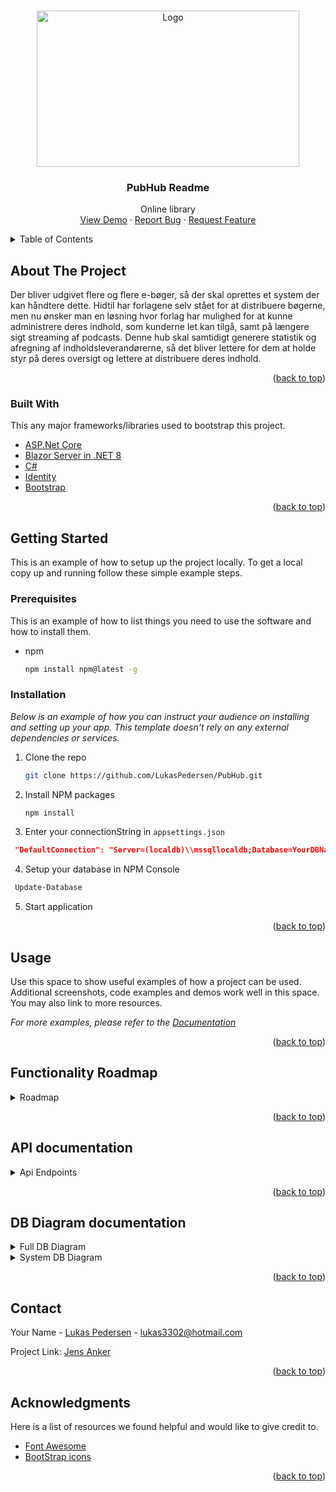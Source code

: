 <!-- Improved compatibility of back to top link: See: https://github.com/othneildrew/Best-README-Template/pull/73 -->
<a name="readme-top"></a>

<!-- PROJECT LOGO -->
<br />
<div align="center">
  <a href="https://github.com/LukasPedersen/PubHub">
    <img src="https://github.com/LukasPedersen/PubHub/assets/61869988/8d04f225-243b-415d-8749-9b0067861de4" alt="Logo" width="420" height="250">
  </a>

  <h3 align="center">PubHub Readme</h3>

  <p align="center">
    Online library
    <br />
    <a href="https://github.com/LukasPedersen/PubHub/tree/Development">View Demo</a>
    ·
    <a href="https://github.com/LukasPedersen/PubHub/issues">Report Bug</a>
    ·
    <a href="https://github.com/LukasPedersen/PubHub/issues">Request Feature</a>
  </p>
</div>



<!-- TABLE OF CONTENTS -->
<details>
  <summary>Table of Contents</summary>
  <ol>
    <li>
      <a href="#about-the-project">About The Project</a>
      <ul>
        <li><a href="#built-with">Built With</a></li>
      </ul>
    </li>
    <li>
      <a href="#getting-started">Getting Started</a>
      <ul>
        <li><a href="#prerequisites">Prerequisites</a></li>
        <li><a href="#installation">Installation</a></li>
      </ul>
    </li>
    <li><a href="#usage">Usage</a></li>
    <li><a href="#roadmap">Roadmap</a></li>
    <li><a href="#roadmap">API documentation</a></li>
    <li><a href="#contributing">Contributing</a></li>
    <li><a href="#license">License</a></li>
    <li><a href="#contact">Contact</a></li>
    <li><a href="#acknowledgments">Acknowledgments</a></li>
  </ol>
</details>



<!-- ABOUT THE PROJECT -->
## About The Project


Der bliver udgivet flere og flere e-bøger, så der skal oprettes et system der kan håndtere dette. Hidtil har forlagene selv stået for at distribuere bøgerne, men nu ønsker man en løsning hvor forlag har mulighed for at kunne administrere deres indhold, som kunderne let kan tilgå, samt på længere sigt streaming af podcasts. Denne hub skal samtidigt generere statistik og afregning af indholdsleverandørerne, så det bliver lettere for dem at holde styr på deres oversigt og lettere at distribuere deres indhold.

<p align="right">(<a href="#readme-top">back to top</a>)</p>



### Built With

This any major frameworks/libraries used to bootstrap this project.

* [ASP.Net Core](https://learn.microsoft.com/en-us/aspnet/core/?view=aspnetcore-8.0)
* [Blazor Server in .NET 8](https://learn.microsoft.com/en-us/aspnet/core/blazor/hosting-models?view=aspnetcore-8.0)
* [C#](https://learn.microsoft.com/en-us/dotnet/csharp/)
* [Identity](https://learn.microsoft.com/en-us/entra/identity-platform/)
* [Bootstrap](https://getbootstrap.com)

<p align="right">(<a href="#readme-top">back to top</a>)</p>



<!-- GETTING STARTED -->
## Getting Started

This is an example of how to setup up the project locally.
To get a local copy up and running follow these simple example steps.

### Prerequisites

This is an example of how to list things you need to use the software and how to install them.
* npm
  ```sh
  npm install npm@latest -g
  ```

### Installation

_Below is an example of how you can instruct your audience on installing and setting up your app. This template doesn't rely on any external dependencies or services._

1. Clone the repo
   ```sh
   git clone https://github.com/LukasPedersen/PubHub.git
   ```
2. Install NPM packages
   ```sh
   npm install
   ```
3. Enter your connectionString in `appsettings.json`
  ```json
   "DefaultConnection": "Server=(localdb)\\mssqllocaldb;Database=YourDBName;Trusted_Connection=True;MultipleActiveResultSets=true"
   ```
4. Setup your database in NPM Console
  ```sh
   Update-Database
   ```
5. Start application


<p align="right">(<a href="#readme-top">back to top</a>)</p>



<!-- USAGE EXAMPLES -->
## Usage

Use this space to show useful examples of how a project can be used. Additional screenshots, code examples and demos work well in this space. You may also link to more resources.

_For more examples, please refer to the [Documentation](https://example.com)_

<p align="right">(<a href="#readme-top">back to top</a>)</p>



<!-- ROADMAP -->
## Functionality Roadmap
<details>
  <summary>Roadmap</summary>   
  
### Reader Roadmap  
---  
  
- [ ] Reader functionality
  - [ ] Subscriptions
    - [ ] Create Custom subscriptions
    - [ ] View Custom subscriptions
    - [ ] Edit Custom subscriptions
    - [ ] Delete Custom subscriptions
    - [X] Subscribe to subscriptions
    - [x] View subscribed subscriptions
    - [X] Unsubscribe from subscriptions
  - [x] Ebooks
    - [x] Buy Ebook
    - [x] Download Ebook
    - [x] Read Ebook online
  - [x] Management
    - [x] Overview over owend Ebooks
    - [x] Overview over owend Subscriptions
    - [x] Overview over Ebooks from Subscriptions
  - [x] Profile Management
    - [x] Update Email
    - [x] Update Password
    - [x] 2FA Management
    - [x] Delete profile
### Publisher Roadmap  
---  
- [x] Publisher functionality
  - [ ] Subscriptions
    - [ ] Create Subscriptions
    - [x] View Subscriptions
    - [x] Edit Subscriptions
    - [x] Add Ebook to Subscriptions
    - [x] Remove Ebook from Subscriptions
  - [x] Ebooks
    - [x] Create Ebooks
    - [x] Edit Ebooks
    - [x] View Ebooks
    - [x] Deactivate Ebooks
  - [x] Management
    - [x] Overview over owend Ebooks
    - [x] Overview over owend Subscriptions
    - [x] Overview over Ebooks from Subscriptions
    - [x] Overview over statistics
  - [x] Profile Management
    - [x] Update Email
    - [x] Update Password
    - [x] 2FA Management
    - [x] Delete profile
### Publisher Roadmap  
---  
- [ ] Admin functionality
  - [x] Overview over logs
  - [x] Overview over receipts
  - [x] Overview over users
  - [x] Creation of publishers
  - [x] Creation of admins

See the [open issues](https://github.com/LukasPedersen/PubHub/issues) for a full list of proposed features (and known issues).
</details>
<p align="right">(<a href="#readme-top">back to top</a>)</p>

<!-- API Endpoints documentation -->
## API documentation
<details>
  <summary>Api Endpoints</summary>
  ### Generic EndPoints
  
  | Endpoint                   | Parameters              | Returns                  | Description                                  |
  |----------------------------|-------------------------|--------------------------|----------------------------------------------|
  | AddSingleEntity\<T>        | _entity: T              | ApiResponse\<string>     | Adds a single entity to the database.        |
  | AddMultipleEntities\<T>    | _entities: T            | ApiResponse\<string>     | Adds multiple entities to the database.      |
  | UpdateEntity\<T>           | _entity: T              | ApiResponse\<string>     | Updates a single entity in the database.     |
  | UpdateMultipleEntities\<T> | _entities: T            | ApiResponse\<string>     | Updates multiple entities in the database.   |
  | GetEntityByID\<T>          | _entityID: Guid         | ApiResponse\<T>          | Retrieves an entity by its ID.               |
  | DeleteEntity\<T>           | _entity: T              | ApiResponse\<string>     | Deletes a single entity from the database.   |
  | DeleteMultipleEntities\<T> | _entity: T              | ApiResponse\<string>     | Deletes multiple entities from the database. |
  
  ### User Endpoints
  
  | Endpoint           | Parameters       | Returns                  | Description                             |
  |--------------------|------------------|--------------------------|-----------------------------------------|
  | GetUserRoles       | _userID: string  | ApiResponse\<IdentityRole> | Retrieves roles associated with a user. |
  | DeactivateUser     | _userID: string  | ApiResponse\<string>      | Deactivates a user.                     |
  
  ### Publisher Endpoints
  
  | Endpoint                        | Parameters           | Returns                           | Description                                   |
  |---------------------------------|----------------------|-----------------------------------|-----------------------------------------------|
  | GetAllPublishersSubscriptions   | _readerID: Guid      | ApiResponse\<List\<PubHubSubscription>> | Retrieves all subscriptions for a publisher. |
  | GetAllPublishersBooks           | _readerID: Guid      | ApiResponse\<List\<PubHubEBook>>        | Retrieves all books published by a publisher.|
  | GetTotalEarnings                | _userID: Guid        | ApiResponse\<double>                | Retrieves the total earnings for a user.    |
  
  ### Reader Endpoints
  
  | Endpoint                     | Parameters           | Returns                          | Description                               |
  |------------------------------|----------------------|----------------------------------|-------------------------------------------|
  | GetAllReadersSubscriptions   | _readerID: Guid      | ApiResponse\<List\<PubHubSubscription>> | Retrieves all subscriptions for a reader. |
  | GetAllReadersBooks           | _readerID: Guid      | ApiResponse\<List\<PubHubEBook>>        | Retrieves all books read by a reader.     |
  | GetTotalSpendings            | _userID: Guid        | ApiResponse\<double>                | Retrieves the total spendings for a user.|
  
  ### Subscription Endpoints
  
  | Endpoint                          | Parameters                | Returns                             | Description                                 |
  |-----------------------------------|---------------------------|-------------------------------------|---------------------------------------------|
  | AddBookToSubscription             | _bookID: Guid, _subscriptionID: Guid | ApiResponse\<string>           | Adds a book to a subscription.                |
  | RemoveBookFromSubscription        | _bookID: Guid, _subscriptionID: Guid | ApiResponse\<string>           | Removes a book from a subscription.           |
  | GetAllBooksFromSubscription      | _subscriptionID: Guid    | ApiResponse\<List\<PubHubEBook>>      | Retrieves all books from a subscription.      |
  | GetTotalErningsFromSubscription  | _subscriptionID: Guid    | ApiResponse\<double>                  | Retrieves the total earnings from a subscription.|
  
  ### Ebook Endpoints
  
  | Endpoint                        | Parameters               | Returns                          | Description                                   |
  |---------------------------------|--------------------------|----------------------------------|-----------------------------------------------|
  | GetAllBooksFromUserByID         | _userID: string          | ApiResponse\<List\<PubHubEBook>> | Retrieves all books associated with a user.  |
  | GetAllEarningsFromBookByID      | _bookID: Guid            | ApiResponse\<double>              | Retrieves the total earnings from a specific book.|
  
  ### Logs Endpoints
  
  | Endpoint                       | Parameters                | Returns                           | Description                                 |
  |--------------------------------|---------------------------|-----------------------------------|---------------------------------------------|
  | GetLogByID                     | _logID: Guid              | ApiResponse\<PubHubLog>           | Retrieves a log entry by its ID.            |
  | GetAllLogs                     |                           | ApiResponse\<List\<PubHubLog>>    | Retrieves all log entries.                  |
  | GetAllLogsOnEntityByID         | _EntityID: Guid           | ApiResponse\<List\<PubHubLog>>    | Retrieves all log entries for a specific entity.|
  | GetAllLogsForAcquired          |                           | ApiResponse\<List\<PubHubLog>>    | Retrieves all log entries for acquired entities.|
  
  ### Receipt Endpoints
  
  | Endpoint                            | Parameters                 | Returns                             | Description                                   |
  |-------------------------------------|----------------------------|-------------------------------------|-----------------------------------------------|
  | GetNewestReceiptFromUser            | _userID: Guid              | ApiResponse\<PubHubReceipt>         | Retrieves the newest receipt associated with a user.|
  | GetTotalFromAcquired                | _userID: Guid              | ApiResponse\<double>                | Retrieves the total from acquired entities for a user.|
</details>

<p align="right">(<a href="#readme-top">back to top</a>)</p>

## DB Diagram documentation
<details>
  <summary>Full DB Diagram</summary>
  <img src="https://github.com/LukasPedersen/PubHub/assets/61869988/4c603078-a103-42f9-9d34-9d019f62164a"></img>
</details>

<details>
  <summary>System DB Diagram</summary>
  <img src="https://github.com/LukasPedersen/PubHub/assets/61869988/36946620-69b9-4899-b44b-c0a52b45b999"></img>
</details>

<p align="right">(<a href="#readme-top">back to top</a>)</p>

<!-- CONTACT -->
## Contact

Your Name - [Lukas Pedersen](https://github.com/LukasPedersen) - lukas3302@hotmail.com

Project Link: [Jens Anker](https://github.com/ColdSwordX)

<p align="right">(<a href="#readme-top">back to top</a>)</p>



<!-- ACKNOWLEDGMENTS -->
## Acknowledgments

Here is a list of resources we found helpful and would like to give credit to.


* [Font Awesome](https://fontawesome.com)
* [BootStrap icons](https://icons.getbootstrap.com/?q=log#install)

<p align="right">(<a href="#readme-top">back to top</a>)</p>



<!-- MARKDOWN LINKS & IMAGES -->
<!-- https://www.markdownguide.org/basic-syntax/#reference-style-links -->
[contributors-shield]: https://img.shields.io/github/contributors/othneildrew/Best-README-Template.svg?style=for-the-badge
[contributors-url]: https://github.com/othneildrew/Best-README-Template/graphs/contributors
[forks-shield]: https://img.shields.io/github/forks/othneildrew/Best-README-Template.svg?style=for-the-badge
[forks-url]: https://github.com/othneildrew/Best-README-Template/network/members
[stars-shield]: https://img.shields.io/github/stars/othneildrew/Best-README-Template.svg?style=for-the-badge
[stars-url]: https://github.com/othneildrew/Best-README-Template/stargazers
[issues-shield]: https://img.shields.io/github/issues/othneildrew/Best-README-Template.svg?style=for-the-badge
[issues-url]: https://github.com/othneildrew/Best-README-Template/issues
[license-shield]: https://img.shields.io/github/license/othneildrew/Best-README-Template.svg?style=for-the-badge
[license-url]: https://github.com/othneildrew/Best-README-Template/blob/master/LICENSE.txt
[linkedin-shield]: https://img.shields.io/badge/-LinkedIn-black.svg?style=for-the-badge&logo=linkedin&colorB=555
[linkedin-url]: https://linkedin.com/in/othneildrew
[product-screenshot]: images/screenshot.png
[Next.js]: https://img.shields.io/badge/next.js-000000?style=for-the-badge&logo=nextdotjs&logoColor=white
[Next-url]: https://nextjs.org/
[React.js]: https://img.shields.io/badge/React-20232A?style=for-the-badge&logo=react&logoColor=61DAFB
[React-url]: https://reactjs.org/
[Vue.js]: https://img.shields.io/badge/Vue.js-35495E?style=for-the-badge&logo=vuedotjs&logoColor=4FC08D
[Vue-url]: https://vuejs.org/
[Angular.io]: https://img.shields.io/badge/Angular-DD0031?style=for-the-badge&logo=angular&logoColor=white
[Angular-url]: https://angular.io/
[Svelte.dev]: https://img.shields.io/badge/Svelte-4A4A55?style=for-the-badge&logo=svelte&logoColor=FF3E00
[Svelte-url]: https://svelte.dev/
[Laravel.com]: https://img.shields.io/badge/Laravel-FF2D20?style=for-the-badge&logo=laravel&logoColor=white
[Laravel-url]: https://laravel.com
[Bootstrap.com]: https://img.shields.io/badge/Bootstrap-563D7C?style=for-the-badge&logo=bootstrap&logoColor=white
[Bootstrap-url]: https://getbootstrap.com
[JQuery.com]: https://img.shields.io/badge/jQuery-0769AD?style=for-the-badge&logo=jquery&logoColor=white
[JQuery-url]: https://jquery.com 
